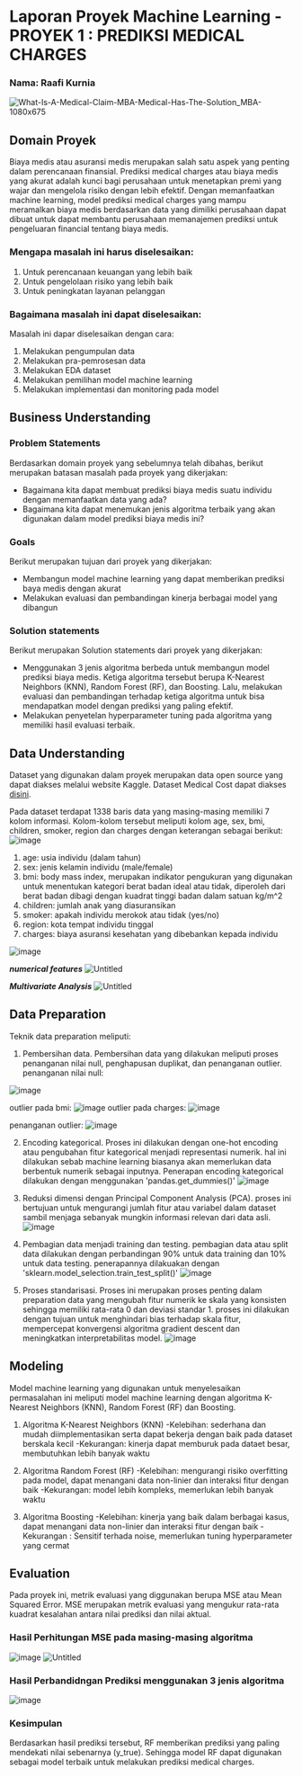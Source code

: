 # Laporan Proyek Machine Learning - PROYEK 1 : PREDIKSI MEDICAL CHARGES
### Nama: Raafi Kurnia
![What-Is-A-Medical-Claim-MBA-Medical-Has-The-Solution_MBA-1080x675](https://github.com/user-attachments/assets/0932470a-3b92-4252-8271-9764006c5a64)


## Domain Proyek
Biaya medis atau asuransi medis merupakan salah satu aspek yang penting dalam perencanaan finansial. Prediksi medical charges atau biaya medis yang akurat adalah kunci bagi perusahaan  untuk menetapkan premi yang wajar dan mengelola risiko dengan lebih efektif. Dengan memanfaatkan machine learning, model prediksi medical charges yang mampu meramalkan biaya medis berdasarkan data yang dimiliki perusahaan dapat dibuat untuk dapat membantu perusahaan memanajemen prediksi untuk pengeluaran financial tentang biaya medis.

### Mengapa masalah ini harus diselesaikan:
1. Untuk perencanaan keuangan yang lebih baik
2. Untuk pengelolaan risiko yang lebih baik
3. Untuk peningkatan layanan pelanggan

### Bagaimana masalah ini dapat diselesaikan:
Masalah ini dapar diselesaikan dengan cara:
1. Melakukan pengumpulan data
2. Melakukan pra-pemrosesan data
3. Melakukan EDA dataset
4. Melakukan pemilihan model machine learning
5. Melakukan implementasi dan monitoring pada model
   

## Business Understanding
### Problem Statements
Berdasarkan domain proyek yang sebelumnya telah dibahas, berikut merupakan batasan masalah pada proyek yang dikerjakan:
  - Bagaimana kita dapat membuat prediksi biaya medis suatu individu dengan     memanfaatkan data yang ada?
  - Bagaimana kita dapat menemukan jenis algoritma terbaik yang akan digunakan dalam model prediksi biaya medis ini?

### Goals
Berikut merupakan tujuan dari proyek yang dikerjakan:
- Membangun model machine learning yang dapat memberikan prediksi baya medis dengan akurat
- Melakukan evaluasi dan pembandingan kinerja berbagai model yang dibangun

### Solution statements
Berikut merupakan Solution statements dari proyek yang dikerjakan:
- Menggunakan 3 jenis algoritma berbeda untuk membangun model prediksi biaya medis. Ketiga algoritma tersebut berupa K-Nearest Neighbors (KNN), Random Forest (RF), dan Boosting. Lalu, melakukan evaluasi dan pembandingan terhadap ketiga algoritma untuk bisa mendapatkan model dengan prediksi yang paling efektif.
- Melakukan penyetelan hyperparameter tuning pada algoritma yang memiliki hasil evaluasi terbaik.


## Data Understanding
Dataset yang digunakan dalam proyek merupakan data open source yang dapat diakses melalui website Kaggle. Dataset Medical Cost dapat diakses <a href='https://www.kaggle.com/datasets/mirichoi0218/insurance'>disini</a>.

Pada dataset terdapat 1338 baris data yang masing-masing memiliki 7 kolom informasi. Kolom-kolom tersebut meliputi kolom age, sex, bmi, children, smoker, region dan charges dengan keterangan sebagai berikut:
![image](https://github.com/user-attachments/assets/f35c5aaf-ae51-4ed4-8a3e-d2112633f99e)
1.  age: usia individu (dalam tahun)
2.  sex: jenis kelamin individu (male/female)
3.  bmi: body mass index, merupakan  indikator pengukuran yang digunakan untuk menentukan kategori berat badan ideal atau tidak, diperoleh dari berat badan dibagi dengan kuadrat tinggi badan dalam satuan kg/m^2
4.  children: jumlah anak yang diasuransikan
5.  smoker: apakah individu merokok atau tidak (yes/no)
6.  region: kota tempat individu tinggal
7.  charges: biaya asuransi kesehatan yang dibebankan kepada individu

![image](https://github.com/user-attachments/assets/7287cb9f-070b-4433-b394-b241a3751265)

***numerical features***
![Untitled](https://github.com/user-attachments/assets/e0ff6a5b-3758-4e93-89df-413d31d2054e)

***Multivariate Analysis***
![Untitled](https://github.com/user-attachments/assets/3dac6340-b15a-480c-99c8-0143b4ee7ae4)


## Data Preparation
Teknik data preparation meliputi:
1. Pembersihan data. Pembersihan data yang dilakukan meliputi proses penanganan nilai null, penghapusan duplikat, dan penanganan outlier. 
penanganan nilai null:

![image](https://github.com/user-attachments/assets/17cfcf2c-70eb-42b9-941c-c9b1f339900b)

outlier pada bmi: ![image](https://github.com/user-attachments/assets/2d8fe214-62a9-469c-8aa2-df9833a36654)
outlier pada charges: ![image](https://github.com/user-attachments/assets/8aa9cd80-5c7c-448f-a9d5-93f0535ddcf1)

penanganan outlier:
![image](https://github.com/user-attachments/assets/d4faff33-9ac2-4f02-a7c9-edf55af22da0)

2. Encoding kategorical. Proses ini dilakukan dengan one-hot encoding atau pengubahan fitur kategorical menjadi representasi numerik. hal ini dilakukan sebab machine learning biasanya akan memerlukan data berbentuk numerik sebagai inputnya. Penerapan encoding kategorical dilakukan dengan menggunakan 'pandas.get_dummies()'
![image](https://github.com/user-attachments/assets/928481b2-6e70-4fbe-aa45-7d0a9c64c395)

3. Reduksi dimensi dengan Principal Component Analysis (PCA). proses ini bertujuan  untuk mengurangi jumlah fitur atau variabel dalam dataset sambil menjaga sebanyak mungkin informasi relevan dari data asli.
![image](https://github.com/user-attachments/assets/a02dd766-b427-43fc-9ee0-625f65fa48fe)
  
4. Pembagian data menjadi training dan testing. pembagian data atau split data dilakukan dengan perbandingan 90% untuk data training dan 10% untuk data testing. penerapannya dilakuakan dengan 'sklearn.model_selection.train_test_split()'
![image](https://github.com/user-attachments/assets/24753a70-a495-4617-973f-71f656b9939a)

5. Proses standarisasi. Proses ini merupakan proses penting dalam preparation data yang mengubah fitur numerik ke skala yang konsisten sehingga memiliki rata-rata 0 dan deviasi standar 1. proses ini dilakukan dengan tujuan untuk menghindari bias terhadap skala fitur, mempercepat konvergensi algoritma gradient descent dan meningkatkan interpretabilitas model.
![image](https://github.com/user-attachments/assets/a45682ed-5ed7-4fb9-a77c-d5c702471ff1)


## Modeling
Model machine learning yang digunakan untuk menyelesaikan permasalahan ini meliputi model machine learning dengan algoritma K-Nearest Neighbors (KNN), Random Forest (RF) dan Boosting.
1. Algoritma K-Nearest Neighbors (KNN)
   -Kelebihan: sederhana dan mudah diimplementasikan serta dapat bekerja dengan baik pada dataset berskala kecil
   -Kekurangan: kinerja dapat memburuk pada dataet besar, membutuhkan lebih banyak waktu
   
2. Algoritma Random Forest (RF)
   -Kelebihan: mengurangi risiko overfitting pada model, dapat menangani data non-linier dan interaksi fitur dengan baik
   -Kekurangan: model lebih kompleks, memerlukan lebih banyak waktu
   
3. Algoritma Boosting
   -Kelebihan: kinerja yang baik dalam berbagai kasus, dapat menangani data non-linier dan interaksi fitur dengan baik
   -Kekurangan : Sensitif terhada noise, memerlukan tuning hyperparameter yang cermat


## Evaluation
Pada proyek ini, metrik evaluasi yang diggunakan berupa MSE atau Mean Squared Error. MSE merupakan metrik evaluasi yang mengukur rata-rata kuadrat kesalahan antara nilai prediksi dan nilai aktual.
### Hasil Perhitungan MSE pada masing-masing algoritma
![image](https://github.com/user-attachments/assets/b7eb3323-6f41-4e18-beab-e5d6751da581)
![Untitled](https://github.com/user-attachments/assets/373a498a-bd24-4b73-b97f-3b810023546d)


### Hasil Perbandidngan Prediksi menggunakan 3 jenis algoritma
![image](https://github.com/user-attachments/assets/e79dfa29-91f9-4614-8595-b57c00368e32)

### Kesimpulan
Berdasarkan hasil prediksi tersebut, RF memberikan prediksi yang paling mendekati nilai sebenarnya (y_true). Sehingga model RF dapat digunakan sebagai model terbaik untuk melakukan prediksi medical charges.

